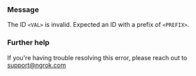 
### Message
The ID <code>&lt;VAL&gt;</code> is invalid. Expected an ID with a prefix of <code>&lt;PREFIX&gt;</code>.

### Further help
If you're having trouble resolving this error, please reach out to [support@ngrok.com](mailto:support@ngrok.com?subject=Help%20with%20ERR_NGROK_227)

